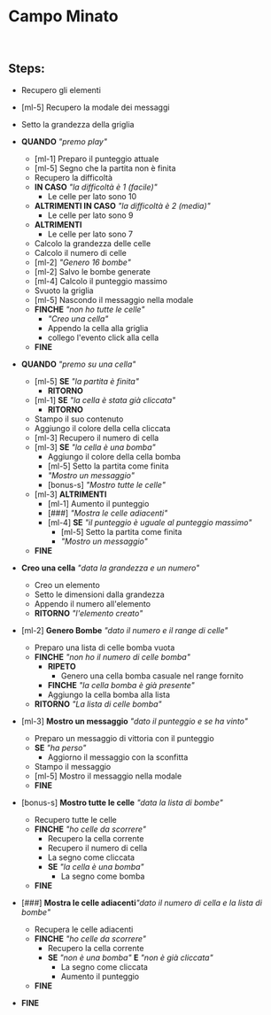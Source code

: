 # Campo Minato

<br>

## Steps:

- Recupero gli elementi
- [ml-5] Recupero la modale dei messaggi
- Setto la grandezza della griglia
- **QUANDO** _"premo play"_
    - [ml-1] Preparo il punteggio attuale
    - [ml-5] Segno che la partita non è finita
    - Recupero la difficoltà
    - **IN CASO** _"la difficoltà è 1 (facile)"_
        - Le celle per lato sono 10
    - **ALTRIMENTI IN CASO** _"la difficoltà è 2 (media)"_
        - Le celle per lato sono 9
    - **ALTRIMENTI**
        - Le celle per lato sono 7
    - Calcolo la grandezza delle celle
    - Calcolo il numero di celle
    - [ml-2] _"Genero 16 bombe"_
    - [ml-2] Salvo le bombe generate
    - [ml-4] Calcolo il punteggio massimo
    - Svuoto la griglia
    - [ml-5] Nascondo il messaggio nella modale
    - **FINCHE** _"non ho tutte le celle"_
        - _"Creo una cella"_
        - Appendo la cella alla griglia
        - collego l'evento click alla cella
    - **FINE**
- **QUANDO** _"premo su una cella"_
    - [ml-5] **SE** _"la partita è finita"_
        - **RITORNO**
    - [ml-1] **SE** _"la cella è stata già cliccata"_
        - **RITORNO**
    - Stampo il suo contenuto
    - Aggiungo il colore della cella cliccata
    - [ml-3] Recupero il numero di cella
    - [ml-3] **SE** _"la cella è una bomba"_
        - Aggiungo il colore della cella bomba
        - [ml-5] Setto la partita come finita
        - _"Mostro un messaggio"_
        - [bonus-s] _"Mostro tutte le celle"_
    - [ml-3] **ALTRIMENTI**
        - [ml-1] Aumento il punteggio
        - [###] _"Mostra le celle adiacenti"_
        - [ml-4] **SE** _"il punteggio è uguale al punteggio massimo"_
            - [ml-5] Setto la partita come finita
            - _"Mostro un messaggio"_
    - **FINE**
- **Creo una cella** _"data la grandezza e un numero"_
    - Creo un elemento
    - Setto le dimensioni dalla grandezza
    - Appendo il numero all'elemento
    - **RITORNO** _"l'elemento creato"_
- [ml-2] **Genero Bombe** _"dato il numero e il range di celle"_
    - Preparo una lista di celle bomba vuota
    - **FINCHE** _"non ho il numero di celle bomba"_
        - **RIPETO**
            - Genero una cella bomba casuale nel range fornito
        - **FINCHE** _"la cella bomba è già presente"_
        - Aggiungo la cella bomba alla lista
    - **RITORNO** _"La lista di celle bomba"_
- [ml-3] **Mostro un messaggio** _"dato il punteggio e se ha vinto"_
    - Preparo un messaggio di vittoria con il punteggio
    - **SE** _"ha perso"_
        - Aggiorno il messaggio con la sconfitta
    - Stampo il messaggio
    - [ml-5] Mostro il messaggio nella modale
    - **FINE**
- [bonus-s] **Mostro tutte le celle** _"data la lista di bombe"_
    - Recupero tutte le celle
    - **FINCHE** _"ho celle da scorrere"_
        - Recupero la cella corrente
        - Recupero il numero di cella
        - La segno come cliccata
        - **SE** _"la cella è una bomba"_
            - La segno come bomba
    - **FINE**
- [###] **Mostra le celle adiacenti**_"dato il numero di cella e la lista di bombe"_
    - Recupera le celle adiacenti
    - **FINCHE** _"ho celle da scorrere"_
        - Recupero la cella corrente
        - **SE** _"non è una bomba"_ **E** _"non è già cliccata"_
            - La segno come cliccata
            - Aumento il punteggio
    - **FINE**

- **FINE**